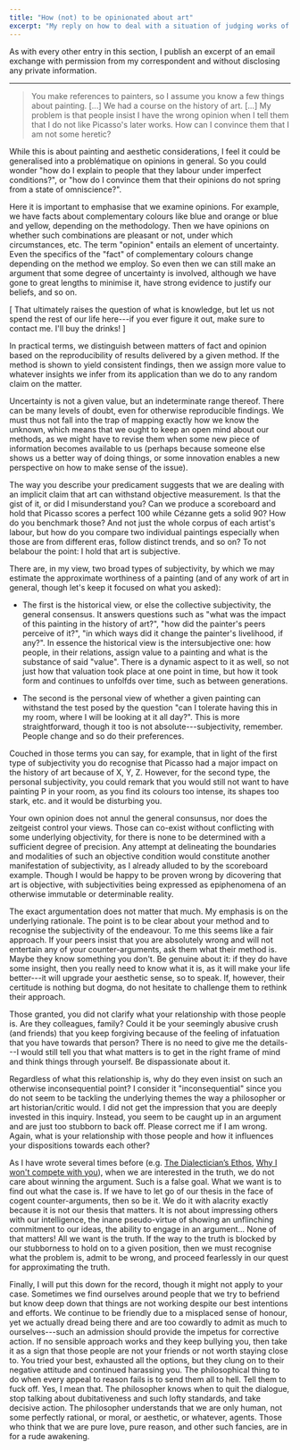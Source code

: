 ```yaml
---
title: "How (not) to be opinionated about art"
excerpt: "My reply on how to deal with a situation of judging works of art and handling relevant heated arguments."
---
```


As with every other entry in this section, I publish an excerpt of an
email exchange with permission from my correspondent and without
disclosing any private information.

* * *

> You make references to painters, so I assume you know a few things
> about painting. [...]  We had a course on the history of art. [...]
> My problem is that people insist I have the wrong opinion when I tell
> them that I do not like Picasso's later works.  How can I convince
> them that I am not some heretic?

While this is about painting and aesthetic considerations, I feel it
could be generalised into a problématique on opinions in general.  So
you could wonder "how do I explain to people that they labour under
imperfect conditions?", or "how do I convince them that their opinions
do not spring from a state of omniscience?".

Here it is important to emphasise that we examine opinions.  For
example, we have facts about complementary colours like blue and orange
or blue and yellow, depending on the methodology.  Then we have opinions
on whether such combinations are pleasant or not, under which
circumstances, etc.  The term "opinion" entails an element of
uncertainty.  Even the specifics of the "fact" of complementary colours
change depending on the method we employ.  So even then we can still
make an argument that some degree of uncertainty is involved, although
we have gone to great lengths to minimise it, have strong evidence to
justify our beliefs, and so on.

[ That ultimately raises the question of what is knowledge, but let us
  not spend the rest of our life here---if you ever figure it out, make
  sure to contact me.  I'll buy the drinks! ]

In practical terms, we distinguish between matters of fact and opinion
based on the reproducibility of results delivered by a given method.  If
the method is shown to yield consistent findings, then we assign more
value to whatever insights we infer from its application than we do to
any random claim on the matter.

Uncertainty is not a given value, but an indeterminate range thereof.
There can be many levels of doubt, even for otherwise reproducible
findings.  We must thus not fall into the trap of mapping exactly how we
know the unknown, which means that we ought to keep an open mind about
our methods, as we might have to revise them when some new piece of
information becomes available to us (perhaps because someone else shows
us a better way of doing things, or some innovation enables a new
perspective on how to make sense of the issue).

The way you describe your predicament suggests that we are dealing with
an implicit claim that art can withstand objective measurement.  Is that
the gist of it, or did I misunderstand you?  Can we produce a scoreboard
and hold that Picasso scores a perfect 100 while Cézanne gets a solid
90?  How do you benchmark those?  And not just the whole corpus of each
artist's labour, but how do you compare two individual paintings
especially when those are from different eras, follow distinct trends,
and so on?  To not belabour the point: I hold that art is subjective.

There are, in my view, two broad types of subjectivity, by which we may
estimate the approximate worthiness of a painting (and of any work of
art in general, though let's keep it focused on what you asked):

+ The first is the historical view, or else the collective subjectivity,
  the general consensus.  It answers questions such as "what was the
  impact of this painting in the history of art?", "how did the
  painter's peers perceive of it?", "in which ways did it change the
  painter's livelihood, if any?".  In essence the historical view is the
  intersubjective one: how people, in their relations, assign value to a
  painting and what is the substance of said "value".  There is a
  dynamic aspect to it as well, so not just how that valuation took
  place at one point in time, but how it took form and continues to
  unfolfds over time, such as between generations.

+ The second is the personal view of whether a given painting can
  withstand the test posed by the question "can I tolerate having this
  in my room, where I will be looking at it all day?".  This is more
  straightforward, though it too is not absolute---subjectivity,
  remember.  People change and so do their preferences.

Couched in those terms you can say, for example, that in light of the
first type of subjectivity you do recognise that Picasso had a major
impact on the history of art because of X, Y, Z.  However, for the
second type, the personal subjectivity, you could remark that you would
still not want to have painting P in your room, as you find its colours
too intense, its shapes too stark, etc. and it would be disturbing you.

Your own opinion does not annul the general consunsus, nor does the
zeitgeist control your views.  Those can co-exist without conflicting
with some underlying objectivity, for there is none to be determined
with a sufficient degree of precision.  Any attempt at delineating the
boundaries and modalities of such an objective condition would
constitute another manifestation of subjectivity, as I already alluded
to by the scoreboard example.  Though I would be happy to be proven
wrong by dicovering that art is objective, with subjectivities being
expressed as epiphenomena of an otherwise immutable or determinable
reality.

The exact argumentation does not matter that much.  My emphasis is on
the underlying rationale.  The point is to be clear about your method
and to recognise the subjectivity of the endeavour.  To me this seems
like a fair approach.  If your peers insist that you are absolutely
wrong and will not entertain any of your counter-arguments, ask them
what their method is.  Maybe they know something you don't.  Be genuine
about it: if they do have some insight, then you really need to know
what it is, as it will make your life better---it will upgrade your
aesthetic sense, so to speak.  If, however, their certitude is nothing
but dogma, do not hesitate to challenge them to rethink their approach.

Those granted, you did not clarify what your relationship with those
people is.  Are they colleagues, family?  Could it be your seemingly
abusive crush (and friends) that you keep forgiving because of the
feeling of infatuation that you have towards that person?  There is no
need to give me the details---I would still tell you that what matters
is to get in the right frame of mind and think things through yourself.
Be dispassionate about it.

Regardless of what this relationship is, why do they even insist on such
an otherwise inconsequential point?  I consider it "inconsequential"
since you do not seem to be tackling the underlying themes the way a
philosopher or art historian/critic would.  I did not get the impression
that you are deeply invested in this inquiry.  Instead, you seem to be
caught up in an argument and are just too stubborn to back off.  Please
correct me if I am wrong.  Again, what is your relationship with those
people and how it influences your dispositions towards each other?

As I have wrote several times before (e.g. [The Dialectician’s
Ethos](https://protesilaos.com/books/2020-09-30-ethos-dialectic/), [Why
I won't compete with
you](https://protesilaos.com/books/2021-06-20-no-competition-with-you/)),
when we are interested in the truth, we do not care about winning the
argument.  Such is a false goal.  What we want is to find out what the
case is.  If we have to let go of our thesis in the face of cogent
counter-arguments, then so be it.  We do it with alacrity exactly
because it is not our thesis that matters.  It is not about impressing
others with our intelligence, the inane pseudo-virtue of showing an
unflinching commitment to our ideas, the ability to engage in an
argument...  None of that matters!  All we want is the truth.  If the
way to the truth is blocked by our stubborness to hold on to a given
position, then we must recognise what the problem is, admit to be wrong,
and proceed fearlessly in our quest for approximating the truth.

Finally, I will put this down for the record, though it might not apply
to your case.  Sometimes we find ourselves around people that we try to
befriend but know deep down that things are not working despite our best
intentions and efforts.  We continue to be friendly due to a misplaced
sense of honour, yet we actually dread being there and are too cowardly
to admit as much to ourselves---such an admission should provide the
impetus for corrective action.  If no sensible approach works and they
keep bullying you, then take it as a sign that those people are not your
friends or not worth staying close to.  You tried your best, exhausted
all the options, but they clung on to their negative attitude and
continued harassing you.  The philosophical thing to do when every
appeal to reason fails is to send them all to hell.  Tell them to fuck
off.  Yes, I mean that.  The philosopher knows when to quit the
dialogue, stop talking about dubitativeness and such lofty standards,
and take decisive action.  The philosopher understands that we are only
human, not some perfectly rational, or moral, or aesthetic, or whatever,
agents.  Those who think that we are pure love, pure reason, and other
such fancies, are in for a rude awakening.
